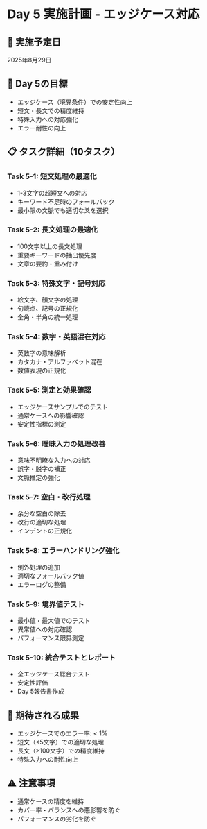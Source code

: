 # Day 5 実施計画 - エッジケース対応

## 📅 実施予定日
2025年8月29日

## 🎯 Day 5の目標
- エッジケース（境界条件）での安定性向上
- 短文・長文での精度維持
- 特殊入力への対応強化
- エラー耐性の向上

## 📋 タスク詳細（10タスク）

### Task 5-1: 短文処理の最適化
- 1-3文字の超短文への対応
- キーワード不足時のフォールバック
- 最小限の文脈でも適切な爻を選択

### Task 5-2: 長文処理の最適化
- 100文字以上の長文処理
- 重要キーワードの抽出優先度
- 文章の要約・重み付け

### Task 5-3: 特殊文字・記号対応
- 絵文字、顔文字の処理
- 句読点、記号の正規化
- 全角・半角の統一処理

### Task 5-4: 数字・英語混在対応
- 英数字の意味解析
- カタカナ・アルファベット混在
- 数値表現の正規化

### Task 5-5: 測定と効果確認
- エッジケースサンプルでのテスト
- 通常ケースへの影響確認
- 安定性指標の測定

### Task 5-6: 曖昧入力の処理改善
- 意味不明瞭な入力への対応
- 誤字・脱字の補正
- 文脈推定の強化

### Task 5-7: 空白・改行処理
- 余分な空白の除去
- 改行の適切な処理
- インデントの正規化

### Task 5-8: エラーハンドリング強化
- 例外処理の追加
- 適切なフォールバック値
- エラーログの整備

### Task 5-9: 境界値テスト
- 最小値・最大値でのテスト
- 異常値への対応確認
- パフォーマンス限界測定

### Task 5-10: 統合テストとレポート
- 全エッジケース総合テスト
- 安定性評価
- Day 5報告書作成

## 🎯 期待される成果
- エッジケースでのエラー率: < 1%
- 短文（<5文字）での適切な処理
- 長文（>100文字）での精度維持
- 特殊入力への耐性向上

## ⚠️ 注意事項
- 通常ケースの精度を維持
- カバー率・バランスへの悪影響を防ぐ
- パフォーマンスの劣化を防ぐ